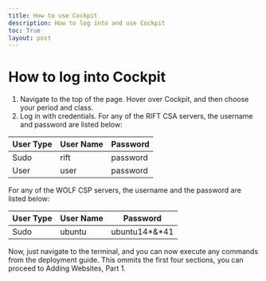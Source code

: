```yaml
---
title: How to use Cockpit
description: How to log into and use Cockpit
toc: True
layout: post
---
```


# How to log into Cockpit

1. Navigate to the top of the page. Hover over Cockpit, and then choose your period and class. 
2. Log in with credentials. For any of the RIFT CSA servers, the username and password are listed below:

| User Type | User Name | Password |
|-----------|-----------|----------|
| Sudo      | rift      | password |
| User      | user      | password |

For any of the WOLF CSP servers, the username and the password are listed below:

| User Type | User Name | Password |
|-----------|-----------|----------|
| Sudo      | ubuntu    | ubuntu14\*&\*41 |

Now, just navigate to the terminal, and you can now execute any commands from the deployment guide. This ommits the first four sections, you can proceed to Adding Websites, Part 1.




